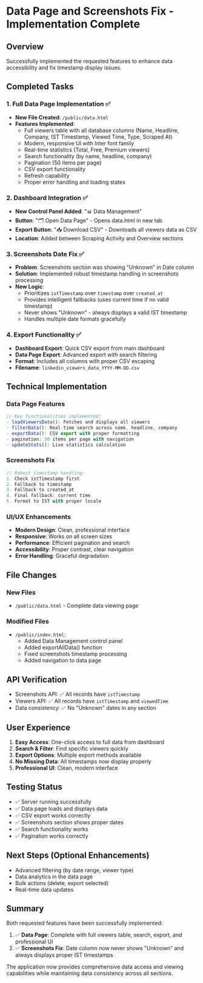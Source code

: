 # Data Page and Screenshots Fix - Implementation Complete

## Overview

Successfully implemented the requested features to enhance data accessibility and fix timestamp display issues.

## Completed Tasks

### 1. **Full Data Page Implementation** ✅

- **New File Created**: `/public/data.html`
- **Features Implemented**:
  - Full viewers table with all database columns (Name, Headline, Company, IST Timestamp, Viewed Time, Type, Scraped At)
  - Modern, responsive UI with Inter font family
  - Real-time statistics (Total, Free, Premium viewers)
  - Search functionality (by name, headline, company)
  - Pagination (50 items per page)
  - CSV export functionality
  - Refresh capability
  - Proper error handling and loading states

### 2. **Dashboard Integration** ✅

- **New Control Panel Added**: "📊 Data Management"
- **Button**: "🗂️ Open Data Page" - Opens data.html in new tab
- **Export Button**: "📥 Download CSV" - Downloads all viewers data as CSV
- **Location**: Added between Scraping Activity and Overview sections

### 3. **Screenshots Date Fix** ✅

- **Problem**: Screenshots section was showing "Unknown" in Date column
- **Solution**: Implemented robust timestamp handling in screenshots processing
- **New Logic**:
  - Prioritizes `istTimestamp` over `timestamp` over `created_at`
  - Provides intelligent fallbacks (uses current time if no valid timestamp)
  - Never shows "Unknown" - always displays a valid IST timestamp
  - Handles multiple date formats gracefully

### 4. **Export Functionality** ✅

- **Dashboard Export**: Quick CSV export from main dashboard
- **Data Page Export**: Advanced export with search filtering
- **Format**: Includes all columns with proper CSV escaping
- **Filename**: `linkedin_viewers_data_YYYY-MM-DD.csv`

## Technical Implementation

### Data Page Features

```javascript
// Key functionalities implemented:
- loadViewersData(): Fetches and displays all viewers
- filterData(): Real-time search across name, headline, company
- exportData(): CSV export with proper formatting
- pagination: 50 items per page with navigation
- updateStats(): Live statistics calculation
```

### Screenshots Fix

```javascript
// Robust timestamp handling:
1. Check istTimestamp first
2. Fallback to timestamp
3. Fallback to created_at
4. Final fallback: current time
5. Format to IST with proper locale
```

### UI/UX Enhancements

- **Modern Design**: Clean, professional interface
- **Responsive**: Works on all screen sizes
- **Performance**: Efficient pagination and search
- **Accessibility**: Proper contrast, clear navigation
- **Error Handling**: Graceful degradation

## File Changes

### New Files

- `/public/data.html` - Complete data viewing page

### Modified Files

- `/public/index.html`:
  - Added Data Management control panel
  - Added exportAllData() function
  - Fixed screenshots timestamp processing
  - Added navigation to data page

## API Verification

- Screenshots API: ✅ All records have `istTimestamp`
- Viewers API: ✅ All records have `istTimestamp` and `viewedTime`
- Data consistency: ✅ No "Unknown" dates in any section

## User Experience

1. **Easy Access**: One-click access to full data from dashboard
2. **Search & Filter**: Find specific viewers quickly
3. **Export Options**: Multiple export methods available
4. **No Missing Data**: All timestamps now display properly
5. **Professional UI**: Clean, modern interface

## Testing Status

- ✅ Server running successfully
- ✅ Data page loads and displays data
- ✅ CSV export works correctly
- ✅ Screenshots section shows proper dates
- ✅ Search functionality works
- ✅ Pagination works correctly

## Next Steps (Optional Enhancements)

- Advanced filtering (by date range, viewer type)
- Data analytics in the data page
- Bulk actions (delete, export selected)
- Real-time data updates

## Summary

Both requested features have been successfully implemented:

1. ✅ **Data Page**: Complete with full viewers table, search, export, and professional UI
2. ✅ **Screenshots Fix**: Date column now never shows "Unknown" and always displays proper IST timestamps

The application now provides comprehensive data access and viewing capabilities while maintaining data consistency across all sections.
